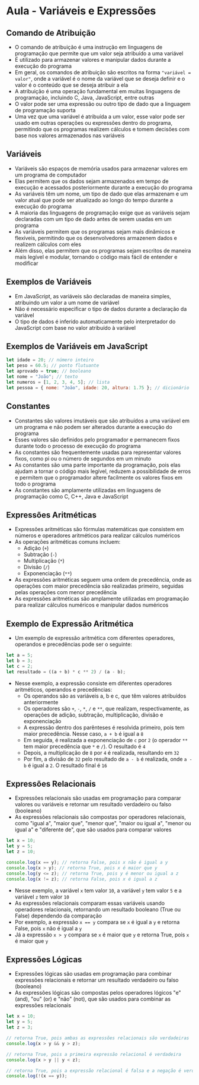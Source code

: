 # Aula - Variáveis e Expressões

## Comando de Atribuição

- O comando de atribuição é uma instrução em linguagens de programação que permite que um valor seja atribuído a uma variável
- É utilizado para armazenar valores e manipular dados durante a execução do programa
- Em geral, os comandos de atribuição são escritos na forma `"variável = valor"`, onde a variável é o nome da variável que se deseja definir e o valor é o conteúdo que se deseja atribuir a ela
- A atribuição é uma operação fundamental em muitas linguagens de programação, incluindo C, Java, JavaScript, entre outras
- O valor pode ser uma expressão ou outro tipo de dado que a linguagem de programação suporta
- Uma vez que uma variável é atribuída a um valor, esse valor pode ser usado em outras operações ou expressões dentro do programa, permitindo que os programas realizem cálculos e tomem decisões com base nos valores armazenados nas variáveis

## Variáveis

- Variáveis são espaços de memória usados para armazenar valores em um programa de computador
- Elas permitem que os dados sejam armazenados em tempo de execução e acessados posteriormente durante a execução do programa
- As variáveis têm um nome, um tipo de dado que elas armazenam e um valor atual que pode ser atualizado ao longo do tempo durante a execução do programa
- A maioria das linguagens de programação exige que as variáveis sejam declaradas com um tipo de dado antes de serem usadas em um programa
- As variáveis permitem que os programas sejam mais dinâmicos e flexíveis, permitindo que os desenvolvedores armazenem dados e realizem cálculos com eles
- Além disso, elas permitem que os programas sejam escritos de maneira mais legível e modular, tornando o código mais fácil de entender e modificar

## Exemplos de Variáveis

- Em JavaScript, as variáveis são declaradas de maneira simples, atribuindo um valor a um nome de variável
- Não é necessário especificar o tipo de dados durante a declaração da variável
- O tipo de dados é inferido automaticamente pelo interpretador do JavaScript com base no valor atribuído à variável

## Exemplos de Variáveis em JavaScript

```js
let idade = 20; // número inteiro
let peso = 60.5; // ponto flutuante
let aprovado = true; // booleano
let nome = "João"; // texto
let numeros = [1, 2, 3, 4, 5]; // lista
let pessoa = { nome: "João", idade: 20, altura: 1.75 }; // dicionário
```

## Constantes

- Constantes são valores imutáveis que são atribuídos a uma variável em um programa e não podem ser alterados durante a execução do programa
- Esses valores são definidos pelo programador e permanecem fixos durante todo o processo de execução do programa
- As constantes são frequentemente usadas para representar valores fixos, como pi ou o número de segundos em um minuto
- As constantes são uma parte importante da programação, pois elas ajudam a tornar o código mais legível, reduzem a possibilidade de erros e permitem que o programador altere facilmente os valores fixos em todo o programa
- As constantes são amplamente utilizadas em linguagens de programação como C, C++, Java e JavaScript

## Expressões Aritméticas

- Expressões aritméticas são fórmulas matemáticas que consistem em números e operadores aritméticos para realizar cálculos numéricos
- As operações aritméticas comuns incluem:
  - Adição (`+`)
  - Subtração (`-`)
  - Multiplicação (`*`)
  - Divisão (`/`)
  - Exponenciação (`**`)
- As expressões aritméticas seguem uma ordem de precedência, onde as operações com maior precedência são realizadas primeiro, seguidas pelas operações com menor precedência
- As expressões aritméticas são amplamente utilizadas em programação para realizar cálculos numéricos e manipular dados numéricos

## Exemplo de Expressão Aritmética

- Um exemplo de expressão aritmética com diferentes operadores, operandos e precedências pode ser o seguinte:

```js
let a = 5;
let b = 3;
let c = 2;
let resultado = ((a + b) * c ** 2) / (a - b);
```

- Nesse exemplo, a expressão consiste em diferentes operadores aritméticos, operandos e precedências:
  - Os operandos são as variáveis a, b e c, que têm valores atribuídos anteriormente
  - Os operadores são `+`, `-`, `*`, `/` e `**`, que realizam, respectivamente, as operações de adição, subtração, multiplicação, divisão e exponenciação
  - A expressão dentro dos parênteses é resolvida primeiro, pois tem maior precedência. Nesse caso, `a + b` é igual a `8`
  - Em seguida, é realizada a exponenciação de `c` por `2` (o operador `**` tem maior precedência que `*` e `/`). O resultado é `4`
  - Depois, a multiplicação de `8` por `4` é realizada, resultando em `32`
  - Por fim, a divisão de `32` pelo resultado de `a - b` é realizada, onde `a - b` é igual a `2`. O resultado final é `16`

## Expressões Relacionais

- Expressões relacionais são usadas em programação para comparar valores ou variáveis e retornar um resultado verdadeiro ou falso (booleano)
- As expressões relacionais são compostas por operadores relacionais, como "igual a", "maior que", "menor que", "maior ou igual a", "menor ou igual a" e "diferente de", que são usados para comparar valores

```js
let x = 10;
let y = 5;
let z = 10;

console.log(x == y); // retorna False, pois x não é igual a y
console.log(x > y); // retorna True, pois x é maior que y
console.log(y <= z); // retorna True, pois y é menor ou igual a z
console.log(x != z); // retorna False, pois x é igual a z
```

- Nesse exemplo, a variável `x` tem valor `10`, a variável `y` tem valor `5` e a variável `z` tem valor `10`
- As expressões relacionais comparam essas variáveis usando operadores relacionais, retornando um resultado booleano (True ou False) dependendo da comparação
- Por exemplo, a expressão `x == y` compara se `x` é igual a `y` e retorna False, pois `x` não é igual a `y`
- Já a expressão `x > y` compara se `x` é maior que `y` e retorna True, pois `x` é maior que `y`

## Expressões Lógicas

- Expressões lógicas são usadas em programação para combinar expressões relacionais e retornar um resultado verdadeiro ou falso (booleano)
- As expressões lógicas são compostas pelos operadores lógicos "e" (and), "ou" (or) e "não" (not), que são usados para combinar as expressões relacionais

```js
let x = 10;
let y = 5;
let z = 3;

// retorna True, pois ambas as expressões relacionais são verdadeiras
console.log(x > y && y > z);

// retorna True, pois a primeira expressão relacional é verdadeira
console.log(x > y || y < z);

// retorna True, pois a expressão relacional é falsa e a negação é verdadeira
console.log(!(x == y));
```

